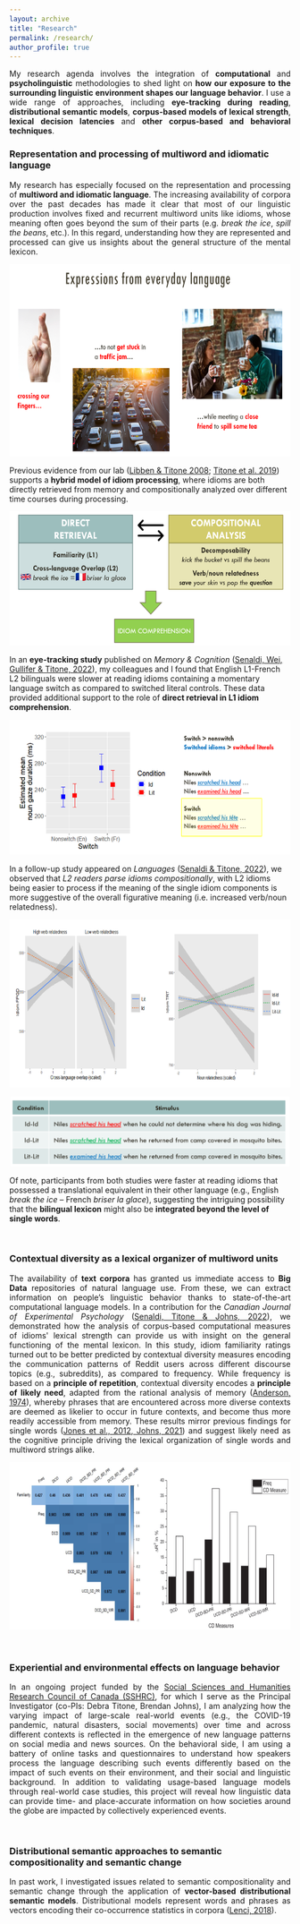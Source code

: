 ```yaml
---
layout: archive
title: "Research"
permalink: /research/
author_profile: true
---
```


<p align="justify"> My research agenda involves the integration of <b>computational</b> and <b>psycholinguistic</b> methodologies to shed light on <b>how our exposure to the surrounding linguistic environment shapes our language behavior</b>. I use a wide range of approaches, including <b>eye-tracking during reading</b>, <b>distributional semantic models</b>, <b>corpus-based models of lexical strength</b>, <b>lexical decision latencies</b> and <b>other corpus-based and behavioral techniques</b>. </p>


### Representation and processing of multiword and idiomatic language

<p align="justify">My research has especially focused on the representation and processing of <b> multiword and idiomatic language</b>. The increasing availability of corpora over the past decades has made it clear that most of our linguistic production involves fixed and recurrent multiword units like idioms, whose meaning often goes beyond the sum of their parts (e.g. <i>break the ice</i>, <i>spill the beans</i>, etc.). In this regard, understanding how they are represented and processed can give us insights about the general structure of the mental lexicon. </p>

<p align="center">
  <img width="650" height="343" src="https://github.com/marcosenaldi/marcosenaldi.github.io/blob/master/images/mwe_new.png?raw=true">
</p>

Previous evidence from our lab ([Libben & Titone 2008](https://doi.org/10.3758/MC.36.6.1103); [Titone et al. 2019]( https://doi.org/10.1037/cep0000175)) supports a <b>hybrid model of idiom processing</b>, where idioms are both directly retrieved from memory and compositionally analyzed over different time courses during processing.

<p align="center">
  <img width="550" height="239" src="https://github.com/marcosenaldi/marcosenaldi.github.io/blob/master/images/hybrid.png?raw=true">
</p>

In an <b>eye-tracking study</b> published on <i>Memory & Cognition</i> ([Senaldi, Wei, Gullifer & Titone, 2022](https://doi.org/10.3758/s13421-022-01334-x)), my colleagues and I found that English L1-French L2 bilinguals were slower at reading idioms containing a momentary language switch as compared to switched literal controls. These data provided additional support to the role of <b>direct retrieval in L1 idiom comprehension</b>.

<p align="center">
  <img width="600" height="241" src="https://github.com/marcosenaldi/marcosenaldi.github.io/blob/master/images/switch.png?raw=true">
</p>

In a follow-up study appeared on *Languages* ([Senaldi & Titone, 2022](https://doi.org/10.3390/languages7020091)), we observed that *L2 readers parse idioms  compositionally*, with L2 idioms being easier to process if the meaning of the single idiom components is more suggestive of the overall figurative meaning (i.e. increased verb/noun relatedness).

<p align="center">
  <img width="700" height="300" src="https://github.com/marcosenaldi/marcosenaldi.github.io/blob/master/images/L2_decomp.png?raw=true">
</p>
<p align="center">
  <img width="500" height="124" src="https://github.com/marcosenaldi/marcosenaldi.github.io/blob/master/images/stim.png?raw=true">
</p>

Of note, participants from both studies were faster at reading idioms that possessed a translational equivalent in their other language (e.g., English *break the ice* – French *briser la glace*), suggesting the intriguing possibility that the <b>bilingual lexicon</b> might also be <b>integrated beyond the level of single words</b>.

<br>


### Contextual diversity as a lexical organizer of multiword units

<p align="justify">The availability of <b>text corpora</b> has granted us immediate access to <b>Big Data</b> repositories of natural language use. From these, we can extract information on people’s linguistic behavior thanks to state-of-the-art computational language models. In a contribution for the <i>Canadian Journal of Experimental Psychology</i> (<a href="https://doi.org/10.1037/cep0000271">Senaldi, Titone & Johns, 2022</a>), we demonstrated how the analysis of corpus-based computational measures of idioms' lexical strength can provide us with insight on the general functioning of the mental lexicon. In this study, idiom familiarity ratings turned out to be better predicted by contextual diversity measures encoding the communication patterns of Reddit users across different discourse topics (e.g., subreddits), as compared to frequency. While frequency is based on a <b>principle of repetition</b>, contextual diversity encodes a <b>principle of likely need</b>, adapted from the rational analysis of memory (<a href="https://doi.org/10.1016/0010-0285(74)90021-8">Anderson, 1974</a>), whereby phrases that are encountered across more diverse contexts are deemed as likelier to occur in future contexts, and become thus more readily accessible from memory. These results mirror previous findings for single words (<a href="https://doi.org/10.1037/a0026727">Jones et al., 2012, <a href="http://btjohns.com/pubs/J_PR_inpress.pdf">Johns, 2021</a>) and suggest likely need as the cognitive principle driving the lexical organization of single words and multiword strings alike.</p>

<p align="center">
  <img width="700" height="300" src="https://github.com/marcosenaldi/marcosenaldi.github.io/blob/master/images/cjep.png?raw=true">
</p>

<br>




### Experiential and environmental effects on language behavior

<p align="justify"> In an ongoing project funded by the <a href="https://www.sshrc-crsh.gc.ca/home-accueil-eng.aspx">Social Sciences and Humanities Research Council of Canada (SSHRC)</a>, for which I serve as the Principal Investigator (co-PIs: Debra Titone, Brendan Johns), I am analyzing how the varying impact of large-scale real-world events (e.g., the COVID-19 pandemic, natural disasters, social movements) over time and across different contexts is reflected in the emergence of new language patterns on social media and news sources. On the behavioral side, I am using a battery of online tasks and questionnaires to understand how speakers process the language describing such events differently based on the impact of such events on their environment, and their social and linguistic background. In addition to validating usage-based language models through real-world case studies, this project will reveal how linguistic data can provide time- and place-accurate information on how societies around the globe are impacted by collectively experienced events. </p>

<br>



### Distributional semantic approaches to semantic compositionality and semantic change


<p align="justify">In past work, I investigated issues related to semantic compositionality and semantic change through the application of <b>vector-based distributional semantic models</b>. Distributional models represent words and phrases as vectors encoding their co-occurrence statistics in corpora (<a href="https://doi.org/10.1146/annurev-linguistics030514-125254">Lenci, 2018</a>). </p>
